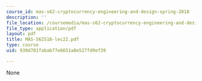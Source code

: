 ```yaml
---
course_id: mas-s62-cryptocurrency-engineering-and-design-spring-2018
description: ''
file_location: /coursemedia/mas-s62-cryptocurrency-engineering-and-design-spring-2018/930d781fabab77e6651a8e527fd9ef39_MAS-S62S18-lec22.pdf
file_type: application/pdf
layout: pdf
title: MAS-S62S18-lec22.pdf
type: course
uid: 930d781fabab77e6651a8e527fd9ef39

---
```

None